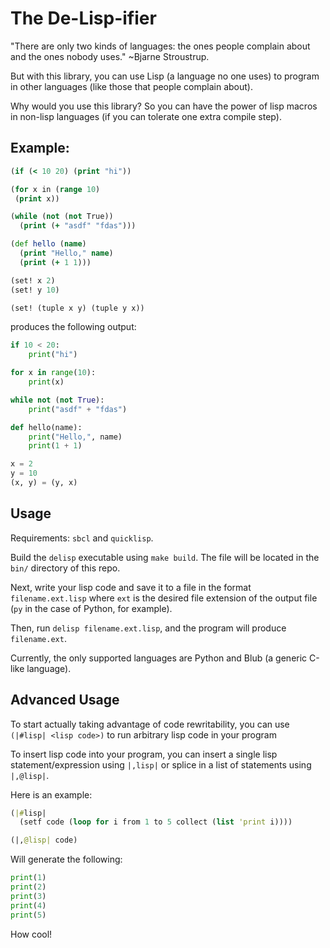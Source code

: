 # The De-Lisp-ifier

"There are only two kinds of languages: the ones people complain about and the ones nobody uses." ~Bjarne Stroustrup.

But with this library, you can use Lisp (a language no one uses) to program in other languages (like those that people complain about).

Why would you use this library? So you can have the power of lisp macros in non-lisp languages (if you can tolerate one extra compile step).

## Example:

```clojure
(if (< 10 20) (print "hi"))

(for x in (range 10)
 (print x))

(while (not (not True))
  (print (+ "asdf" "fdas")))

(def hello (name)
  (print "Hello," name)
  (print (+ 1 1)))

(set! x 2)
(set! y 10)

(set! (tuple x y) (tuple y x))
```
produces the following output:
```py
if 10 < 20:
    print("hi")

for x in range(10):
    print(x)

while not (not True):
    print("asdf" + "fdas")

def hello(name):
    print("Hello,", name)
    print(1 + 1)

x = 2
y = 10
(x, y) = (y, x)
```

## Usage

Requirements: `sbcl` and `quicklisp`.

Build the `delisp` executable using `make build`.
The file will be located in the `bin/` directory of this repo.

Next, write your lisp code and save it to a file in the format `filename.ext.lisp` where `ext` is the desired file extension of the output file
(`py` in the case of Python, for example).

Then, run `delisp filename.ext.lisp`, and the program will produce `filename.ext`.

Currently, the only supported languages are Python and Blub (a generic C-like language).

## Advanced Usage

To start actually taking advantage of code rewritability, you can use `(|#lisp| <lisp code>)` to run arbitrary lisp code in your program

To insert lisp code into your program, you can insert a single lisp statement/expression using `|,lisp|` or splice in a list of statements using `|,@lisp|`.

Here is an example:
```clojure
(|#lisp|
  (setf code (loop for i from 1 to 5 collect (list 'print i))))

(|,@lisp| code)
```
Will generate the following:
```py
print(1)
print(2)
print(3)
print(4)
print(5)
```

How cool!
